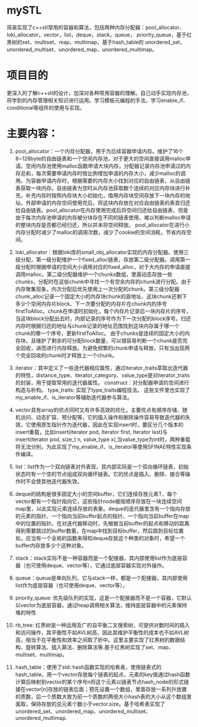 # mySTL

简易实现了c++stl常用的容器和算法，包括两种内存分配器：pool_allocator、loki_allocator，vector，list，deque，stack，queue， priority_queue，基于红黑树的set、multiset、map、multimap，基于hash_table的 unordered_set、unordered_multiset、unordered_map、unordered_multimap。

# 项目目的

更深入的了解c++stl的设计，加深对各种常用容器的理解。自己动手实现内存池，将学到的内存管理相关知识进行运用。学习模板元编程的手法，学习enable_if、conditional等组件的使用与实现。

# 主要内容：

1. pool_allocator：一个内存分配器，用于为后续容器申请内存。维护了16个8~128byte的自由链表和一个空闲内存池，对于更大的空间直接调用malloc申请。空闲内存池使用malloc函数申请大块内存，分配器记录内存池申请过的内存总和，每次需要申请内存时按比例增加申请的内存大小，减少malloc的调用。为容器申请内存时，根据需要的内存大小找到对应的自由链表，从自由链表获取一块内存。自由链表为空时从内存池获取数个连续的对应内存块进行补充，补充内存时按照内存块大小初始化，借用内存块空间存放下一块内存的地址。外部申请的内存空间使用完后，将这块内存放在对应自由链表的表首归还给自由链表。pool_allocator在内存使用完成后将空间归还给自由链表，但是由于每次内存池申请的内存被分块存在不同的链表使用，难以判断malloc申请的整块内存是否都已经归还，所以并未将空间释放。
pool_allocator在进行小内存分配时减少了malloc的调用次数，减少了cookie的空间消耗，节省内存空间。

2. loki_allocator：根据loki库的small_obj_allocator实现的内存分配器。使用三级分配，第一级分配维护一个fixed_alloc链表，存放第二级分配器。调用第一级分配时根据申请的空间大小调用对应的fixed_alloc，对于大内存的申请直接调用malloc。第二级分配器维护一个chunks数组，里面动态存放一些chunks，分配时在这些chunk中寻找一个有空余内存的chunk进行分配。由于内存聚集现象，内次分配后优先使用上一次分配的chunk。第三级分配器chunk_alloc记录一个固定大小的内存块chunk的首地址、这块chunk还剩下多少个空闲内存片block、下一次要分配的内存片在chunk内的序号firstToAlloc。chunk在申请时初始化，每个内存片记录后一块内存片的序号，当这块block分配出去时，内部记录的序号作为下一次分配的block序号。归还内存时根据归还的地址与chunk记录的地址范围找到这块内存属于哪一个chunk的哪一个序号，更新firstToAlloc。
由于chunks是连续的固定大小的内存块，且维护了剩余的可分配block数量，可以很容易判断一个chunk是否完全回收，进而进行内存释放。为避免频繁的chunk申请与释放，只有当出现两个完全回收的chunk时才释放上一个chunk。

3. iterator：其中定义了一些迭代器相应属性，通过iterator_traits萃取出迭代器的特性，distance_type、iterator_category、value_type是对iterator_traits的封装，用于提取常用的迭代器属性。
construct：对分配器申请的空间进行构造与析构。
type_traits: 实现了type_traits编程技法。
这些文件里也实现了my_enable_if、is_iterator等辅助迭代器参与算法。

4. vector具有array的优点同时又有许多高效的优化，主要优点有顺序存储、随机访问、动态扩容、预分配等，它的插入操作和删除操作容易导致迭代器的失效，它使用原生指针作为迭代器，因此在实现insert时，要区分几个版本的insert重载，比如insert(iterator pod, Iterator first, Iterator last)与insert(iterator pod, size_t n, value_type x),当value_type为int时，两种重载将无法分别，为此实现了my_enable_if、is_iterator等使用SFINAE特性实现条件编译。

5. list：list作为一个双向链表对外表现，其内部实际是一个双向循环链表，初始状态时有一个空的节点组成双向循环链表。它的优点是插入、删除、接合等操作时不会使其他迭代器失效。

6. deque的结构是很多固定大小的空间buffer，它们连续存放元素T，每个vector都有一个指针指向它，这些指针node被按顺序存放在一块连续空间map里，以此实现元素连续存放的表象。deque的迭代器里含有一个指向存放的元素的指针、一个指向当前buffer起点的指针、一个指向当前buffer在map中的位置的指针。在对迭代器移动时，先根据当前buffer的起点和移动的距离得到需要跳过的buffer数量，在map中找到目标buffer，然后跳到目标位置处。应当有一个全局的函数来得知deque存放这个种类的对象时，希望一个buffer内存放多少个这种对象。

7. stack：stack实际不是一种容器而是一个配接器，其内部使用list作为底层容器（也可使用deque、vector等），它通过底层容器实现对外操作。

8. queue：queue是单向队列，它与stack一样，都是一个配接器，其内部使用list作为底层容器（也可使用deque、vector等）。

9. priority_queue: 优先级队列的实现，这是一个配接器而不是一个容器，它默认以vector为底层容器，通过heap调用相关算法，维持底层容器中的元素保持堆的特性

10. rb_tree: 红黑树是一种运用及广的自平衡二叉搜索树，可提供对数时间的插入和访问操作，其平衡性不如AVL树高，因此其维护平衡性的成本也不如AVL树高，相当于在平衡性和效率之间取了折中。这里主要实现了红黑树的数据结构、旋转算法、插入算法、删除算法等.基于红黑树实现了set、map、multiset、multimap。

11. hash_table：使用了std::hash函数实现的哈希表，使用链表式的hash_table，用一个vector存放每个链表的起点，元素的key值通过hash函数计算后映射到vector的某个序号n将这个元素以链表节点hash_node的形式链接在vector[n]存放的链表后面；预先设置一个数组，里面存放一系列升放置的质数，后一个质数大致为前一个质数的两倍大小hash表的大小从这个数组里面取，保持存放的总元素个数小于vector.size。基于哈希表实现了unordered_set、unordered_map、unordered_multiset、unordered_multimap.

 